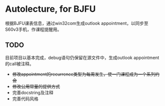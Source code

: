 Autolecture, for BJFU
=====================
根据BJFU课表信息，通过win32com生成outlook appointment，以同步至S60v3手机，作课程提醒用。

TODO
----
目前项目以基本完成，debug语句仍保留在源文件中，生成outlook appointment的call被注释。
*   <s>修改appointment的recurrence类型为每周发生，使一门课程成为一个系列约会</s>
*   <s>修改公用常量的提供方式</s>
*   完善docstring及注释
*   完善代码风格
